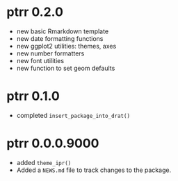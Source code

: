 # ptrr 0.2.0

* new basic Rmarkdown template
* new date formatting functions
* new ggplot2 utilities: themes, axes
* new number formatters
* new font utilities
* new function to set geom defaults

# ptrr 0.1.0

* completed `insert_package_into_drat()`

# ptrr 0.0.0.9000

* added `theme_ipr()`
* Added a `NEWS.md` file to track changes to the package.
